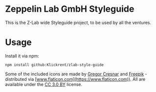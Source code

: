 # Zeppelin Lab GmbH Styleguide
This is the Z-Lab wide Styleguide project, to be used by all the ventures.

# Usage

Install it via npm:
```
npm install github:Klickrent/zlab-style-guide
```

Some of the included icons are made by [Gregor Cresnar](https://www.flaticon.com/authors/gregor-cresnar) and [Freepik](https://www.freepik.com) - distributed via [www.flaticon.com](https://www.flaticon.com)). All are available under the [CC 3.0 BY](http://creativecommons.org/licenses/by/3.0/) license.
